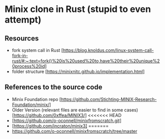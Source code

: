 # Minix clone in Rust (stupid to even attempt)

## Resources

- fork system call in Rust [https://blog.knoldus.com/linux-system-call-fork-in-rust/#:~:text=fork()%20is%20used%20to,have%20their%20unique%20process%20id]
- folder structure [https://minixnitc.github.io/implementation.html]

## References to the source code

- Minix Foundation repo [https://github.com/Stichting-MINIX-Research-Foundation/minix/]
- Older Version (relevant files are easier to find in some cases) [https://github.com/0xffea/MINIX3/]
<<<<<<< HEAD
- [https://github.com/o-oconnell/minixfromscratch.git]
- [https://github.com/jncraton/minix3]
=======
- https://github.com/o-oconnell/minixfromscratch/tree/master
